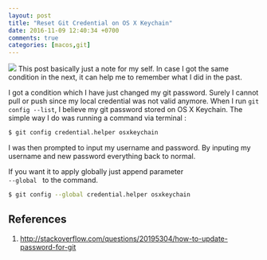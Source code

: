 ```yaml
---
layout: post
title: "Reset Git Credential on OS X Keychain"
date: 2016-11-09 12:40:34 +0700
comments: true
categories: [macos,git]
---
```


<img class="left" src="{{ site.baseurl }}/images/logo/git.png" />
This post basically just a note for my self. In case I got the same condition in the next, it can help me to remember what I did in the past.

I got a condition which I have just changed my git password. Surely I cannot pull or push since my local credential was not valid anymore. When I run <code>git config --list</code>, I believe my git password stored on OS X Keychain. The simple way I do was running a command via terminal :

``` bash
$ git config credential.helper osxkeychain
```

I was then prompted to input my username and password. By inputing my username and new password everything back to normal.

If you want it to apply globally just append parameter <code> --global </code> to the command.
``` bash
$ git config --global credential.helper osxkeychain
```

## References
1. http://stackoverflow.com/questions/20195304/how-to-update-password-for-git
